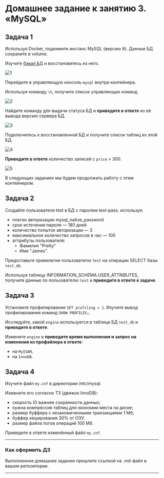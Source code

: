 # Домашнее задание к занятию 3. «MySQL»



## Задача 1

Используя Docker, поднимите инстанс MySQL (версию 8). Данные БД сохраните в volume.

Изучите [бэкап БД](https://github.com/netology-code/virt-homeworks/tree/virt-11/06-db-03-mysql/test_data) и 
восстановитесь из него.

![1](https://github.com/AlexanderM33/bd-dev-homeworks/assets/122460278/ea561b79-5143-41cd-883a-cb80093c2950)


Перейдите в управляющую консоль `mysql` внутри контейнера.

Используя команду `\h`, получите список управляющих команд.

![2](https://github.com/AlexanderM33/bd-dev-homeworks/assets/122460278/8b19ce28-db2a-4057-8a80-c28ba8ce5101)


Найдите команду для выдачи статуса БД и **приведите в ответе** из её вывода версию сервера БД.

![3](https://github.com/AlexanderM33/bd-dev-homeworks/assets/122460278/a50d4215-2bc9-45c2-9a5d-3292db1beff2)

Подключитесь к восстановленной БД и получите список таблиц из этой БД.

![4](https://github.com/AlexanderM33/bd-dev-homeworks/assets/122460278/7c03451b-f8b0-49e3-9234-1fa03a9076de)



**Приведите в ответе** количество записей с `price` > 300.

![5](https://github.com/AlexanderM33/bd-dev-homeworks/assets/122460278/a074f241-5889-4d37-a955-809ce9bc4ac8)


В следующих заданиях мы будем продолжать работу с этим контейнером.

## Задача 2

Создайте пользователя test в БД c паролем test-pass, используя:

- плагин авторизации mysql_native_password
- срок истечения пароля — 180 дней 
- количество попыток авторизации — 3 
- максимальное количество запросов в час — 100
- аттрибуты пользователя:
    - Фамилия "Pretty"
    - Имя "James".



Предоставьте привелегии пользователю `test` на операции SELECT базы `test_db`.
    
Используя таблицу INFORMATION_SCHEMA.USER_ATTRIBUTES, получите данные по пользователю `test` и 
**приведите в ответе к задаче**.

## Задача 3

Установите профилирование `SET profiling = 1`.
Изучите вывод профилирования команд `SHOW PROFILES;`.

Исследуйте, какой `engine` используется в таблице БД `test_db` и **приведите в ответе**.

Измените `engine` и **приведите время выполнения и запрос на изменения из профайлера в ответе**:
- на `MyISAM`,
- на `InnoDB`.

## Задача 4 

Изучите файл `my.cnf` в директории /etc/mysql.

Измените его согласно ТЗ (движок InnoDB):

- скорость IO важнее сохранности данных;
- нужна компрессия таблиц для экономии места на диске;
- размер буффера с незакомиченными транзакциями 1 Мб;
- буффер кеширования 30% от ОЗУ;
- размер файла логов операций 100 Мб.

Приведите в ответе изменённый файл `my.cnf`.

---

### Как оформить ДЗ

Выполненное домашнее задание пришлите ссылкой на .md-файл в вашем репозитории.

---

